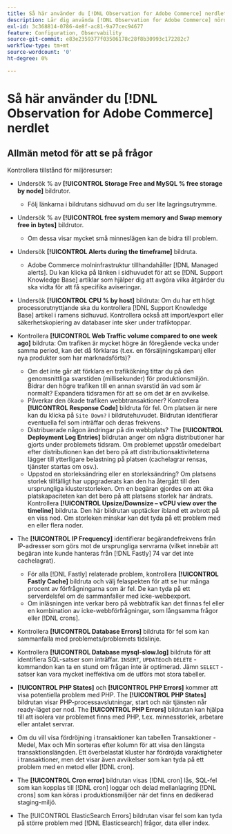 ```yaml
---
title: Så här använder du [!DNL Observation for Adobe Commerce] nerdlet
description: Lär dig använda [!DNL Observation for Adobe Commerce] nördlet.
exl-id: 3c368814-0786-4e8f-ac81-9a77cec94677
feature: Configuration, Observability
source-git-commit: e83e2359377f03506178c28f8b30993c172282c7
workflow-type: tm+mt
source-wordcount: '0'
ht-degree: 0%

---
```


# Så här använder du [!DNL Observation for Adobe Commerce] nerdlet

## Allmän metod för att se på frågor

Kontrollera tillstånd för miljöresurser:

* Undersök % av **[!UICONTROL Storage Free and MySQL % free storage by node]** bildrutor.

   * Följ länkarna i bildrutans sidhuvud om du ser lite lagringsutrymme.

* Undersök % av **[!UICONTROL free system memory and Swap memory free in bytes]** bildrutor.

   * Om dessa visar mycket små minneslägen kan de bidra till problem.

* Undersök **[!UICONTROL Alerts during the timeframe]** bildruta.

   * Adobe Commerce molninfrastruktur tillhandahåller [!DNL Managed alerts]. Du kan klicka på länken i sidhuvudet för att se [!DNL Support Knowledge Base] artiklar som hjälper dig att avgöra vilka åtgärder du ska vidta för att få specifika aviseringar.

* Undersök **[!UICONTROL CPU % by host]** bildruta: Om du har ett högt processorutnyttjande ska du kontrollera [!DNL Support Knowledge Base] artikel i ramens sidhuvud. Kontrollera också att import/export eller säkerhetskopiering av databaser inte sker under trafiktoppar.

* Kontrollera **[!UICONTROL Web Traffic volume compared to one week ago]** bildruta: Om trafiken är mycket högre än föregående vecka under samma period, kan det då förklaras (t.ex. en försäljningskampanj eller nya produkter som har marknadsförts)?
   * Om det inte går att förklara en trafikökning tittar du på den genomsnittliga svarstiden (millisekunder) för produktionsmiljön. Bidrar den högre trafiken till en annan svarstid än vad som är normalt? Expandera tidsramen för att se om det är en avvikelse.
   * Påverkar den ökade trafiken webbtransaktioner? Kontrollera **[!UICONTROL Response Code]** bildruta för fel. Om platsen är nere kan du klicka på `Site Down?` i bildrutehuvudet. Bildrutan identifierar eventuella fel som inträffar och deras frekvens.
   * Distribuerade någon ändringar på din webbplats? The **[!UICONTROL Deployment Log Entries]** bildrutan anger om några distributioner har gjorts under problemets tidsram. Om problemet uppstår omedelbart efter distributionen kan det bero på att distributionsaktiviteterna lägger till ytterligare belastning på platsen (cachelagrar rensas, tjänster startas om osv.).
   * Uppstod en storleksändring eller en storleksändring? Om platsens storlek tillfälligt har uppgraderats kan den ha återgått till den ursprungliga klusterstorleken. Om en begäran gjordes om att öka platskapaciteten kan det bero på att platsens storlek har ändrats. Kontrollera **[!UICONTROL Upsize/Downsize – vCPU view over the timeline]** bildruta. Den här bildrutan upptäcker ibland ett avbrott på en viss nod. Om storleken minskar kan det tyda på ett problem med en eller flera noder.

* The **[!UICONTROL IP Frequency]** identifierar begärandefrekvens från IP-adresser som görs mot de ursprungliga servrarna (vilket innebär att begäran inte kunde hanteras från [!DNL Fastly] 74 var det inte cachelagrat).

   * För alla [!DNL Fastly] relaterade problem, kontrollera **[!UICONTROL Fastly Cache]** bildruta och välj felaspekten för att se hur många procent av förfrågningarna som är fel. De kan tyda på ett serverdelsfel om de sammanfaller med icke-webbexport.
   * Om inläsningen inte verkar bero på webbtrafik kan det finnas fel eller en kombination av icke-webbförfrågningar, som långsamma frågor eller [!DNL crons].

* Kontrollera **[!UICONTROL Database Errors]** bildruta för fel som kan sammanfalla med problemets/problemets tidslinje.
* Kontrollera **[!UICONTROL Database mysql-slow.log]** bildruta för att identifiera SQL-satser som inträffar. `INSERT`, `UPDATE`och `DELETE` -kommandon kan ta en stund om frågan inte är optimerad. Jämn `SELECT` -satser kan vara mycket ineffektiva om de utförs mot stora tabeller.
* **[!UICONTROL PHP States]** och **[!UICONTROL PHP Errors]** kommer att visa potentiella problem med PHP. The **[!UICONTROL PHP States]** bildrutan visar PHP-processavslutningar, start och när tjänsten når ready-läget per nod. The **[!UICONTROL PHP Errors]** bildrutan kan hjälpa till att isolera var problemet finns med PHP, t.ex. minnesstorlek, arbetare eller antalet servrar.
* Om du vill visa fördröjning i transaktioner kan tabellen Transaktioner - Medel, Max och Min sorteras efter kolumn för att visa den längsta transaktionslängden. Ett överbelastat kluster har fördröjda varaktigheter i transaktioner, men det visar även avvikelser som kan tyda på ett problem med en metod eller [!DNL cron].
* The **[!UICONTROL Cron error]** bildrutan visas [!DNL cron] lås, SQL-fel som kan kopplas till [!DNL cron] loggar och delad mellanlagring [!DNL crons] som kan köras i produktionsmiljöer när det finns en dedikerad staging-miljö.
* The [!UICONTROL ElasticSearch Errors] bildrutan visar fel som kan tyda på större problem med [!DNL Elasticsearch] frågor, data eller index.
